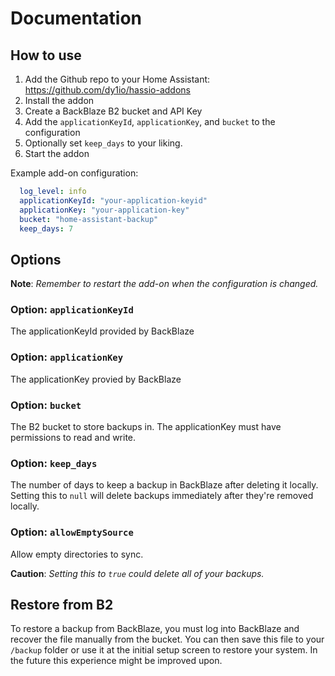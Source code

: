 # Documentation

## How to use

1. Add the Github repo to your Home Assistant: <https://github.com/dy1io/hassio-addons>
2. Install the addon
3. Create a BackBlaze B2 bucket and API Key
4. Add the `applicationKeyId`, `applicationKey`, and `bucket` to the configuration 
5. Optionally set `keep_days` to your liking.
6. Start the addon

Example add-on configuration:

```yaml
  log_level: info
  applicationKeyId: "your-application-keyid"
  applicationKey: "your-application-key"
  bucket: "home-assistant-backup"
  keep_days: 7
```

## Options

**Note**: _Remember to restart the add-on when the configuration is changed._

### Option: `applicationKeyId`

The applicationKeyId provided by BackBlaze

### Option: `applicationKey`

The applicationKey provied by BackBlaze

### Option: `bucket`

The B2 bucket to store backups in. The applicationKey must have permissions to
read and write.

### Option: `keep_days`

The number of days to keep a backup in BackBlaze after deleting it locally.
Setting this to `null` will delete backups immediately after they're removed
locally.

### Option: `allowEmptySource`

Allow empty directories to sync.

**Caution**: _Setting this to `true` could delete all of your backups._

## Restore from B2

To restore a backup from BackBlaze, you must log into BackBlaze and recover the
file manually from the bucket. You can then save this file to your `/backup`
folder or use it at the initial setup screen to restore your system. In the
future this experience might be improved upon.